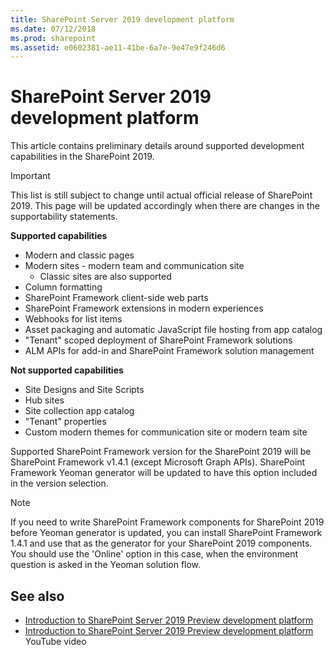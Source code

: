 ```yaml
---
title: SharePoint Server 2019 development platform
ms.date: 07/12/2018
ms.prod: sharepoint
ms.assetid: e0602381-ae11-41be-6a7e-9e47e9f246d6
---
```


# SharePoint Server 2019 development platform

This article contains preliminary details around supported development capabilities in the SharePoint 2019.

> [!IMPORTANT] 
> This list is still subject to change until actual official release of SharePoint 2019. This page will be updated accordingly when there are changes in the supportability statements.

**Supported capabilities**

* Modern and classic pages
* Modern sites - modern team and communication site
    * Classic sites are also supported
* Column formatting
* SharePoint Framework client-side web parts
* SharePoint Framework extensions in modern experiences
* Webhooks for list items
* Asset packaging and automatic JavaScript file hosting from app catalog
* "Tenant" scoped deployment of SharePoint Framework solutions
* ALM APIs for add-in and SharePoint Framework solution management

**Not supported capabilities**

* Site Designs and Site Scripts
* Hub sites
* Site collection app catalog
* "Tenant" properties
* Custom modern themes for communication site or modern team site

Supported SharePoint Framework version for the SharePoint 2019 will be SharePoint Framework v1.4.1 (except Microsoft Graph APIs). SharePoint Framework Yeoman generator will be updated to have this option included in the version selection. 

> [!NOTE] 
> If you need to write SharePoint Framework components for SharePoint 2019 before Yeoman generator is updated, you can install SharePoint Framework 1.4.1 and use that as the generator for your SharePoint 2019 components. You should use the 'Online' option in this case, when the environment question is asked in the Yeoman solution flow.

## See also

- [Introduction to SharePoint Server 2019 Preview development platform](https://developer.microsoft.com/en-us/sharepoint/blogs/introduction-to-sharepoint-server-2019-preview-development-platform/)
- [Introduction to SharePoint Server 2019 Preview development platform](https://www.youtube.com/watch?v=IAirEcf_DFc) YouTube video
